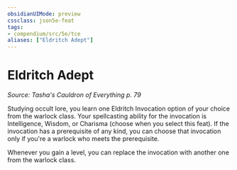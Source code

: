 ```yaml
---
obsidianUIMode: preview
cssclass: json5e-feat
tags:
- compendium/src/5e/tce
aliases: ["Eldritch Adept"]
---
```

# Eldritch Adept
*Source: Tasha's Cauldron of Everything p. 79*  

Studying occult lore, you learn one Eldritch Invocation option of your choice from the warlock class. Your spellcasting ability for the invocation is Intelligence, Wisdom, or Charisma (choose when you select this feat). If the invocation has a prerequisite of any kind, you can choose that invocation only if you're a warlock who meets the prerequisite.

Whenever you gain a level, you can replace the invocation with another one from the warlock class.